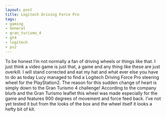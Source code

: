 ```yaml
---
layout: post
title: Logitech Driving Force Pro
tags:
- gaming
- General
- gran_turismo_4
- gt4
- logitech
- ps2
---
```

To be honest I’m not normally a fan of driving wheels or things like that. I just think a video game is just that, a game and any thing like these are just overkill.
I will stand corrected and eat my hat and what ever else you have to do as today Lucy managed to find a Logitech Driving Force Pro steering wheel for the PlayStation2. The reason for this sudden change of heart is simply down to the Gran Turismo 4 challenge!
According to the company blurb and the Gran Turismo leaflet this wheel was made especially for the game and features 900 degrees of movement and force feed back. I’ve not yet tested it but from the looks of the box and the wheel itself it looks a hefty bit of kit.
